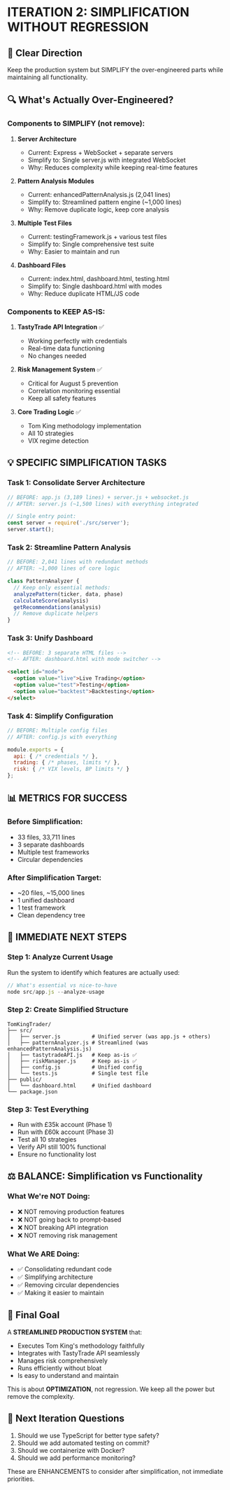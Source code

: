 # ITERATION 2: SIMPLIFICATION WITHOUT REGRESSION

## 🎯 Clear Direction
Keep the production system but SIMPLIFY the over-engineered parts while maintaining all functionality.

## 🔍 What's Actually Over-Engineered?

### Components to SIMPLIFY (not remove):

1. **Server Architecture**
   - Current: Express + WebSocket + separate servers
   - Simplify to: Single server.js with integrated WebSocket
   - Why: Reduces complexity while keeping real-time features

2. **Pattern Analysis Modules**
   - Current: enhancedPatternAnalysis.js (2,041 lines)
   - Simplify to: Streamlined pattern engine (~1,000 lines)
   - Why: Remove duplicate logic, keep core analysis

3. **Multiple Test Files**
   - Current: testingFramework.js + various test files
   - Simplify to: Single comprehensive test suite
   - Why: Easier to maintain and run

4. **Dashboard Files**
   - Current: index.html, dashboard.html, testing.html
   - Simplify to: Single dashboard.html with modes
   - Why: Reduce duplicate HTML/JS code

### Components to KEEP AS-IS:

1. **TastyTrade API Integration** ✅
   - Working perfectly with credentials
   - Real-time data functioning
   - No changes needed

2. **Risk Management System** ✅
   - Critical for August 5 prevention
   - Correlation monitoring essential
   - Keep all safety features

3. **Core Trading Logic** ✅
   - Tom King methodology implementation
   - All 10 strategies
   - VIX regime detection

## 💡 SPECIFIC SIMPLIFICATION TASKS

### Task 1: Consolidate Server Architecture
```javascript
// BEFORE: app.js (3,189 lines) + server.js + websocket.js
// AFTER: server.js (~1,500 lines) with everything integrated

// Single entry point:
const server = require('./src/server');
server.start();
```

### Task 2: Streamline Pattern Analysis
```javascript
// BEFORE: 2,041 lines with redundant methods
// AFTER: ~1,000 lines of core logic

class PatternAnalyzer {
  // Keep only essential methods:
  analyzePattern(ticker, data, phase)
  calculateScore(analysis)
  getRecommendations(analysis)
  // Remove duplicate helpers
}
```

### Task 3: Unify Dashboard
```html
<!-- BEFORE: 3 separate HTML files -->
<!-- AFTER: dashboard.html with mode switcher -->

<select id="mode">
  <option value="live">Live Trading</option>
  <option value="test">Testing</option>
  <option value="backtest">Backtesting</option>
</select>
```

### Task 4: Simplify Configuration
```javascript
// BEFORE: Multiple config files
// AFTER: config.js with everything

module.exports = {
  api: { /* credentials */ },
  trading: { /* phases, limits */ },
  risk: { /* VIX levels, BP limits */ }
};
```

## 📊 METRICS FOR SUCCESS

### Before Simplification:
- 33 files, 33,711 lines
- 3 separate dashboards
- Multiple test frameworks
- Circular dependencies

### After Simplification Target:
- ~20 files, ~15,000 lines
- 1 unified dashboard
- 1 test framework
- Clean dependency tree

## 🚀 IMMEDIATE NEXT STEPS

### Step 1: Analyze Current Usage
Run the system to identify which features are actually used:
```javascript
// What's essential vs nice-to-have
node src/app.js --analyze-usage
```

### Step 2: Create Simplified Structure
```
TomKingTrader/
├── src/
│   ├── server.js          # Unified server (was app.js + others)
│   ├── patternAnalyzer.js # Streamlined (was enhancedPatternAnalysis.js)
│   ├── tastytradeAPI.js   # Keep as-is ✅
│   ├── riskManager.js     # Keep as-is ✅
│   ├── config.js          # Unified config
│   └── tests.js           # Single test file
├── public/
│   └── dashboard.html     # Unified dashboard
└── package.json
```

### Step 3: Test Everything
- Run with £35k account (Phase 1)
- Run with £60k account (Phase 3)
- Test all 10 strategies
- Verify API still 100% functional
- Ensure no functionality lost

## ⚖️ BALANCE: Simplification vs Functionality

### What We're NOT Doing:
- ❌ NOT removing production features
- ❌ NOT going back to prompt-based
- ❌ NOT breaking API integration
- ❌ NOT removing risk management

### What We ARE Doing:
- ✅ Consolidating redundant code
- ✅ Simplifying architecture
- ✅ Removing circular dependencies
- ✅ Making it easier to maintain

## 🎯 Final Goal

A **STREAMLINED PRODUCTION SYSTEM** that:
- Executes Tom King's methodology faithfully
- Integrates with TastyTrade API seamlessly
- Manages risk comprehensively
- Runs efficiently without bloat
- Is easy to understand and maintain

This is about **OPTIMIZATION**, not regression. We keep all the power but remove the complexity.

## 🔄 Next Iteration Questions

1. Should we use TypeScript for better type safety?
2. Should we add automated testing on commit?
3. Should we containerize with Docker?
4. Should we add performance monitoring?

These are ENHANCEMENTS to consider after simplification, not immediate priorities.